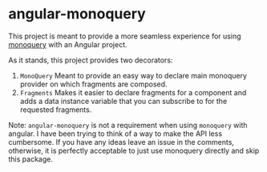 # angular-monoquery

This project is meant to provide a more seamless experience for using [monoquery](https://github.com/brysgo/monoquery) with an Angular project.

As it stands, this project provides two decorators:

1. `MonoQuery`
  Meant to provide an easy way to declare main monoquery provider on which fragments are composed.
2. `Fragments`
  Makes it easier to declare fragments for a component and adds a data instance variable that you can subscribe to for the requested fragments.
  
Note: `angular-monoquery` is not a requirement when using `monoquery` with angular. I have been trying to think of a way to make the API less cumbersome. If you have any ideas leave an issue in the comments, otherwise, it is perfectly acceptable to just use monoquery directly and skip this package.
